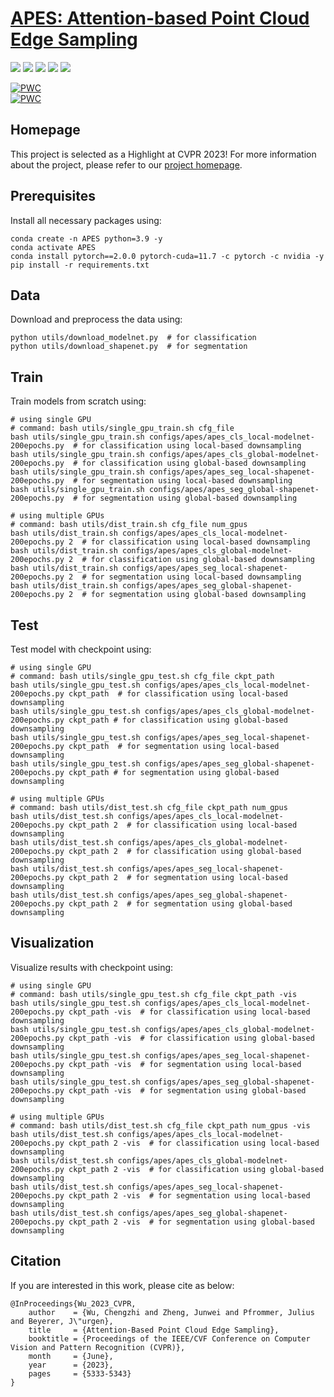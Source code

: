 # [APES: Attention-based Point Cloud Edge Sampling](https://github.com/li-jin-1998/APES)

<p>
<a href="https://arxiv.org/pdf/2302.14673.pdf">
    <img src="https://img.shields.io/badge/PDF-arXiv-brightgreen" /></a>
<a href="https://junweizheng93.github.io/publications/APES/APES.html">
    <img src="https://img.shields.io/badge/Project-Homepage-red" /></a>
<a href="https://pytorch.org/">
    <img src="https://img.shields.io/badge/Framework-PyTorch-orange" /></a>
<a href="https://mmengine.readthedocs.io/en/latest/">
    <img src="https://img.shields.io/badge/Framework-MMEngine-ff69b4" /></a>
<a href="https://github.com/JunweiZheng93/APES/blob/main/LICENSE">
    <img src="https://img.shields.io/badge/License-Apache_2.0-blue.svg" /></a>
</p>

[![PWC](https://img.shields.io/endpoint.svg?url=https://paperswithcode.com/badge/attention-based-point-cloud-edge-sampling/3d-point-cloud-classification-on-modelnet40)](https://paperswithcode.com/sota/3d-point-cloud-classification-on-modelnet40?p=attention-based-point-cloud-edge-sampling) <br>
[![PWC](https://img.shields.io/endpoint.svg?url=https://paperswithcode.com/badge/attention-based-point-cloud-edge-sampling/3d-part-segmentation-on-shapenet-part)](https://paperswithcode.com/sota/3d-part-segmentation-on-shapenet-part?p=attention-based-point-cloud-edge-sampling)

## Homepage

This project is selected as a Highlight at CVPR 2023! For more information about the project, please refer to our [project homepage](https://junweizheng93.github.io/publications/APES/APES.html).


## Prerequisites

Install all necessary packages using:

```shell
conda create -n APES python=3.9 -y
conda activate APES
conda install pytorch==2.0.0 pytorch-cuda=11.7 -c pytorch -c nvidia -y
pip install -r requirements.txt
```


## Data

Download and preprocess the data using:

```shell
python utils/download_modelnet.py  # for classification
python utils/download_shapenet.py  # for segmentation
```


## Train

Train models from scratch using:

```shell
# using single GPU
# command: bash utils/single_gpu_train.sh cfg_file
bash utils/single_gpu_train.sh configs/apes/apes_cls_local-modelnet-200epochs.py  # for classification using local-based downsampling
bash utils/single_gpu_train.sh configs/apes/apes_cls_global-modelnet-200epochs.py  # for classification using global-based downsampling
bash utils/single_gpu_train.sh configs/apes/apes_seg_local-shapenet-200epochs.py  # for segmentation using local-based downsampling
bash utils/single_gpu_train.sh configs/apes/apes_seg_global-shapenet-200epochs.py  # for segmentation using global-based downsampling

# using multiple GPUs 
# command: bash utils/dist_train.sh cfg_file num_gpus
bash utils/dist_train.sh configs/apes/apes_cls_local-modelnet-200epochs.py 2  # for classification using local-based downsampling
bash utils/dist_train.sh configs/apes/apes_cls_global-modelnet-200epochs.py 2  # for classification using global-based downsampling
bash utils/dist_train.sh configs/apes/apes_seg_local-shapenet-200epochs.py 2  # for segmentation using local-based downsampling
bash utils/dist_train.sh configs/apes/apes_seg_global-shapenet-200epochs.py 2  # for segmentation using global-based downsampling
```


## Test

Test model with checkpoint using:

```shell
# using single GPU
# command: bash utils/single_gpu_test.sh cfg_file ckpt_path
bash utils/single_gpu_test.sh configs/apes/apes_cls_local-modelnet-200epochs.py ckpt_path  # for classification using local-based downsampling
bash utils/single_gpu_test.sh configs/apes/apes_cls_global-modelnet-200epochs.py ckpt_path # for classification using global-based downsampling
bash utils/single_gpu_test.sh configs/apes/apes_seg_local-shapenet-200epochs.py ckpt_path  # for segmentation using local-based downsampling
bash utils/single_gpu_test.sh configs/apes/apes_seg_global-shapenet-200epochs.py ckpt_path # for segmentation using global-based downsampling

# using multiple GPUs 
# command: bash utils/dist_test.sh cfg_file ckpt_path num_gpus
bash utils/dist_test.sh configs/apes/apes_cls_local-modelnet-200epochs.py ckpt_path 2  # for classification using local-based downsampling
bash utils/dist_test.sh configs/apes/apes_cls_global-modelnet-200epochs.py ckpt_path 2  # for classification using global-based downsampling
bash utils/dist_test.sh configs/apes/apes_seg_local-shapenet-200epochs.py ckpt_path 2  # for segmentation using local-based downsampling
bash utils/dist_test.sh configs/apes/apes_seg_global-shapenet-200epochs.py ckpt_path 2  # for segmentation using global-based downsampling
```


## Visualization

Visualize results with checkpoint using:

```shell
# using single GPU
# command: bash utils/single_gpu_test.sh cfg_file ckpt_path -vis
bash utils/single_gpu_test.sh configs/apes/apes_cls_local-modelnet-200epochs.py ckpt_path -vis  # for classification using local-based downsampling
bash utils/single_gpu_test.sh configs/apes/apes_cls_global-modelnet-200epochs.py ckpt_path -vis  # for classification using global-based downsampling
bash utils/single_gpu_test.sh configs/apes/apes_seg_local-shapenet-200epochs.py ckpt_path -vis  # for segmentation using local-based downsampling
bash utils/single_gpu_test.sh configs/apes/apes_seg_global-shapenet-200epochs.py ckpt_path -vis  # for segmentation using global-based downsampling

# using multiple GPUs 
# command: bash utils/dist_test.sh cfg_file ckpt_path num_gpus -vis
bash utils/dist_test.sh configs/apes/apes_cls_local-modelnet-200epochs.py ckpt_path 2 -vis  # for classification using local-based downsampling
bash utils/dist_test.sh configs/apes/apes_cls_global-modelnet-200epochs.py ckpt_path 2 -vis  # for classification using global-based downsampling
bash utils/dist_test.sh configs/apes/apes_seg_local-shapenet-200epochs.py ckpt_path 2 -vis  # for segmentation using local-based downsampling
bash utils/dist_test.sh configs/apes/apes_seg_global-shapenet-200epochs.py ckpt_path 2 -vis  # for segmentation using global-based downsampling
```


## Citation

If you are interested in this work, please cite as below:

```text
@InProceedings{Wu_2023_CVPR,
    author    = {Wu, Chengzhi and Zheng, Junwei and Pfrommer, Julius and Beyerer, J\"urgen},
    title     = {Attention-Based Point Cloud Edge Sampling},
    booktitle = {Proceedings of the IEEE/CVF Conference on Computer Vision and Pattern Recognition (CVPR)},
    month     = {June},
    year      = {2023},
    pages     = {5333-5343}
}
```
